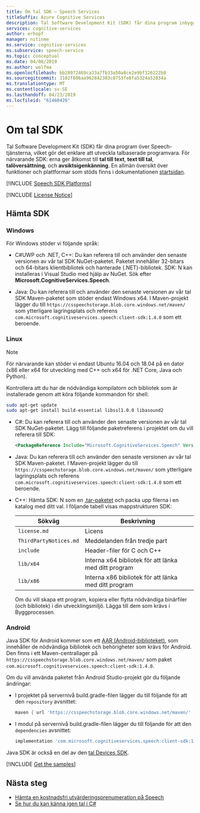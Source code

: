```yaml
---
title: Om tal SDK – Speech Services
titleSuffix: Azure Cognitive Services
description: Tal Software Development Kit (SDK) får dina program inbyggda funktioner i tjänsten tal, vilket gör det enklare att utveckla programvara. Den här artikeln innehåller mer information om SDK för Windows, Linux och Android.
services: cognitive-services
author: erhopf
manager: nitinme
ms.service: cognitive-services
ms.subservice: speech-service
ms.topic: conceptual
ms.date: 04/08/2019
ms.author: wolfma
ms.openlocfilehash: bb28972469ca33a7fb33a50a8ce2e9bf326222b8
ms.sourcegitcommit: 3102f886aa962842303c8753fe8fa5324a52834a
ms.translationtype: MT
ms.contentlocale: sv-SE
ms.lasthandoff: 04/23/2019
ms.locfileid: "61460426"
---
```

# <a name="about-the-speech-sdk"></a>Om tal SDK

Tal Software Development Kit (SDK) får dina program över Speech-tjänsterna, vilket gör det enklare att utveckla talbaserade programvara. För närvarande SDK: erna ger åtkomst till **tal till text**, **text till tal**, **talöversättning**, och **avsiktsigenkänning**. En allmän översikt över funktioner och plattformar som stöds finns i dokumentationen [startsidan](https://aka.ms/csspeech).

[!INCLUDE [Speech SDK Platforms](../../../includes/cognitive-services-speech-service-speech-sdk-platforms.md)]

[!INCLUDE [License Notice](../../../includes/cognitive-services-speech-service-license-notice.md)]

## <a name="get-the-sdk"></a>Hämta SDK

### <a name="windows"></a>Windows

För Windows stöder vi följande språk:

* C#UWP och .NET, C++: Du kan referera till och använder den senaste versionen av vår tal SDK NuGet-paketet. Paketet innehåller 32-bitars och 64-bitars klientbibliotek och hanterade (.NET)-bibliotek. SDK: N kan installeras i Visual Studio med hjälp av NuGet. Sök efter **Microsoft.CognitiveServices.Speech**.

* Java: Du kan referera till och använder den senaste versionen av vår tal SDK Maven-paketet som stöder endast Windows x64. I Maven-projekt lägger du till `https://csspeechstorage.blob.core.windows.net/maven/` som ytterligare lagringsplats och referens `com.microsoft.cognitiveservices.speech:client-sdk:1.4.0` som ett beroende.

### <a name="linux"></a>Linux

> [!NOTE]
> För närvarande kan stöder vi endast Ubuntu 16.04 och 18.04 på en dator (x86 eller x64 för utveckling med C++ och x64 för .NET Core, Java och Python).

Kontrollera att du har de nödvändiga kompilatorn och bibliotek som är installerade genom att köra följande kommandon för shell:

```sh
sudo apt-get update
sudo apt-get install build-essential libssl1.0.0 libasound2
```

* C#: Du kan referera till och använder den senaste versionen av vår tal SDK NuGet-paketet. Lägg till följande paketreferens i projektet om du vill referera till SDK:

  ```xml
  <PackageReference Include="Microsoft.CognitiveServices.Speech" Version="1.4.0" />
  ```

* Java: Du kan referera till och använder den senaste versionen av vår tal SDK Maven-paketet. I Maven-projekt lägger du till `https://csspeechstorage.blob.core.windows.net/maven/` som ytterligare lagringsplats och referens `com.microsoft.cognitiveservices.speech:client-sdk:1.4.0` som ett beroende.

* C++: Hämta SDK: N som en [.tar-paketet](https://aka.ms/csspeech/linuxbinary) och packa upp filerna i en katalog med ditt val. I följande tabell visas mappstrukturen SDK:

  |Sökväg|Beskrivning|
  |-|-|
  |`license.md`|Licens|
  |`ThirdPartyNotices.md`|Meddelanden från tredje part|
  |`include`|Header-filer för C och C++|
  |`lib/x64`|Interna x64 bibliotek för att länka med ditt program|
  |`lib/x86`|Interna x86 bibliotek för att länka med ditt program|

  Om du vill skapa ett program, kopiera eller flytta nödvändiga binärfiler (och bibliotek) i din utvecklingsmiljö. Lägga till dem som krävs i Byggprocessen.

### <a name="android"></a>Android

Java SDK för Android kommer som ett [AAR (Android-biblioteket)](https://developer.android.com/studio/projects/android-library), som innehåller de nödvändiga bibliotek och behörigheter som krävs för Android. Den finns i ett Maven-centrallager på `https://csspeechstorage.blob.core.windows.net/maven/` som paket `com.microsoft.cognitiveservices.speech:client-sdk:1.4.0`.

Om du vill använda paketet från Android Studio-projekt gör du följande ändringar:

* I projektet på servernivå build.gradle-filen lägger du till följande för att den `repository` avsnittet:

  ```gradle
  maven { url 'https://csspeechstorage.blob.core.windows.net/maven/' }
  ```

* I modul på servernivå build.gradle-filen lägger du till följande för att den `dependencies` avsnittet:

  ```gradle
  implementation 'com.microsoft.cognitiveservices.speech:client-sdk:1.4.0'
  ```

Java SDK är också en del av den [tal Devices SDK](speech-devices-sdk.md).

[!INCLUDE [Get the samples](../../../includes/cognitive-services-speech-service-speech-sdk-sample-download-h2.md)]

## <a name="next-steps"></a>Nästa steg

* [Hämta en kostnadsfri utvärderingsprenumeration på Speech](https://azure.microsoft.com/try/cognitive-services/)
* [Se hur du kan känna igen tal i C#](quickstart-csharp-dotnet-windows.md)
